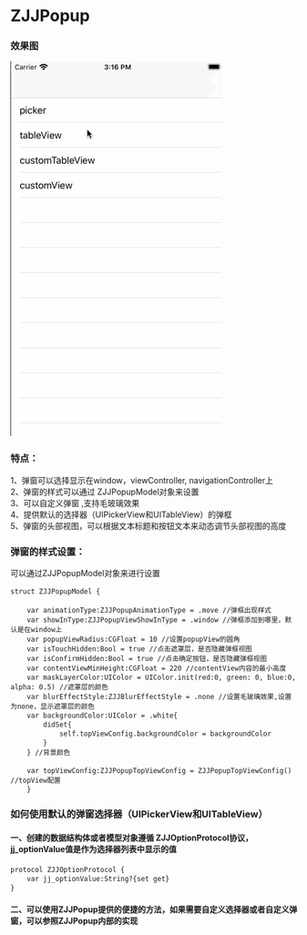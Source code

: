 
# ZJJPopup   

### 效果图
![image](https://github.com/04zhujunjie/ZJJPopup/blob/main/ZJJPopup.gif)

### 特点：
1、弹窗可以选择显示在window，viewController, navigationController上  
2、弹窗的样式可以通过 ZJJPopupModel对象来设置   
3、可以自定义弹窗 ,支持毛玻璃效果     
4、提供默认的选择器（UIPickerView和UITableView）的弹框        
5、弹窗的头部视图，可以根据文本标题和按钮文本来动态调节头部视图的高度  

### 弹窗的样式设置：      
可以通过ZJJPopupModel对象来进行设置
   
```
struct ZJJPopupModel {
    
    var animationType:ZJJPopupAnimationType = .move //弹框出现样式
    var showInType:ZJJPopupViewShowInType = .window //弹框添加到哪里，默认是在window上
    var popupViewRadius:CGFloat = 10 //设置popupView的圆角
    var isTouchHidden:Bool = true //点击遮罩层，是否隐藏弹框视图
    var isConfirmHidden:Bool = true //点击确定按钮，是否隐藏弹框视图
    var contentViewMinHeight:CGFloat = 220 //contentView内容的最小高度
    var maskLayerColor:UIColor = UIColor.init(red:0, green: 0, blue:0, alpha: 0.5) //遮罩层的颜色
    var blurEffectStyle:ZJJBlurEffectStyle = .none //设置毛玻璃效果,设置为none，显示遮罩层的颜色
    var backgroundColor:UIColor = .white{
        didSet{
            self.topViewConfig.backgroundColor = backgroundColor
        }
    } //背景颜色
    
    var topViewConfig:ZJJPopupTopViewConfig = ZJJPopupTopViewConfig() //topView配置
    }

```

### 如何使用默认的弹窗选择器（UIPickerView和UITableView）

#### 一、创建的数据结构体或者模型对象遵循 ZJJOptionProtocol协议，jj_optionValue值是作为选择器列表中显示的值
```
protocol ZJJOptionProtocol {
    var jj_optionValue:String?{set get} 
}
```

#### 二、可以使用ZJJPopup提供的便捷的方法，如果需要自定义选择器或者自定义弹窗，可以参照ZJJPopup内部的实现

   
